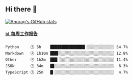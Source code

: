 ## Hi there 👋

[![Anurag's GitHub stats](https://github-readme-stats-orilights.vercel.app/api?username=orilights)](https://github.com/anuraghazra/github-readme-stats)

<!--
**OriLight152/OriLight152** is a ✨ _special_ ✨ repository because its `README.md` (this file) appears on your GitHub profile.

Here are some ideas to get you started:

- 🔭 I’m currently working on ...
- 🌱 I’m currently learning ...
- 👯 I’m looking to collaborate on ...
- 🤔 I’m looking for help with ...
- 💬 Ask me about ...
- 📫 How to reach me: ...
- 😄 Pronouns: ...
- ⚡ Fun fact: ...
-->

<!-- waka-box start -->
#### <a href="https://gist.github.com/92c8d5b388768c10efcba86e82b7c4fb" target="_blank">📊 每周工作报告</a>
```text
Python     🕓 5h    ███████████████▎░░░░░░░░░░░░ 54.7%
Markdown   🕓 1h10m ███▌░░░░░░░░░░░░░░░░░░░░░░░░ 12.8%
Other      🕓 1h2m  ███▏░░░░░░░░░░░░░░░░░░░░░░░░ 11.4%
JSON       🕓 34m   █▊░░░░░░░░░░░░░░░░░░░░░░░░░░  6.3%
TypeScript 🕓 25m   █▎░░░░░░░░░░░░░░░░░░░░░░░░░░  4.7%
```
<!-- Powered by https://github.com/journey-ad/waka-box-go . -->
<!-- waka-box end -->

